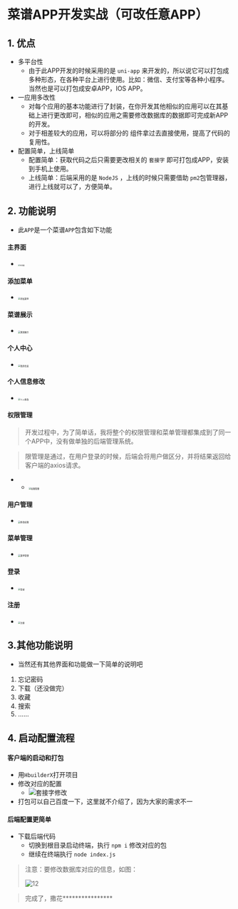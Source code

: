 # 菜谱APP开发实战（可改任意APP）

## 1. 优点

+ 多平台性	
  + 由于此APP开发的时候采用的是 `uni-app` 来开发的，所以说它可以打包成多种形态，在各种平台上进行使用。比如：微信、支付宝等各种小程序。当然也是可以打包成安卓APP，IOS APP。
+ 一应用多改性
  + 对每个应用的基本功能进行了封装，在你开发其他相似的应用可以在其基础上进行更改即可，相似的应用之需要修改数据库的数据即可完成新APP的开发。
  + 对于相差较大的应用，可以将部分的 组件拿过去直接使用，提高了代码的复用性。
+ 配置简单，上线简单
  + 配置简单：获取代码之后只需要更改相关的 `套接字` 即可打包成APP，安装到手机上使用。
  + 上线简单：后端采用的是 `NodeJS` ，上线的时候只需要借助 `pm2`包管理器，进行上线就可以了，方便简单。

## 2. 功能说明

+ 此`APP`是一个菜谱`APP`包含如下功能

<!-- tabs:start -->
#### **主界面**
  + <img src="./src/8.jpg" alt="主界面" style="zoom: 25%;" />
#### **添加菜单**
  + <img src="./src/9.jpg" alt="添加菜单" style="zoom:33%;" />
#### **菜谱展示**
  + <img src="./src/10.jpg" alt="菜谱展示" style="zoom:33%;" />

#### **个人中心**

+ <img src="./src/3.jpg" alt="我的信息" style="zoom:33%;" />

#### **个人信息修改**

+ <img src="./src/4.jpg" alt="个人修改" style="zoom:33%;" />

#### **权限管理**

> 开发过程中，为了简单话，我将整个的权限管理和菜单管理都集成到了同一个APP中，没有做单独的后端管理系统。

> 限管理是通过，在用户登录的时候，后端会将用户做区分，并将结果返回给客户端的axios请求。

+ + <img src="./src/5.jpg" alt="权限管理" style="zoom:33%;" />
  
####  **用户管理**

+ <img src="./src/6.jpg" alt="修改权限" style="zoom:33%;" />
#### **菜单管理**

  + <img src="./src/7.jpg" alt="菜单管理" style="zoom:33%;" />
#### **登录**

+ <img src="./src/1.jpg" alt="登录" style="zoom:33%;" />

#### **注册**

+ <img src="./src/2.jpg" alt="注册" style="zoom:33%;" />
<!-- tabs:end -->
## 3.其他功能说明

+  当然还有其他界面和功能做一下简单的说明吧
  1. 忘记密码
  2. 下载（还没做完）
  3. 收藏
  4. 搜索
  5. ……

## 4. 启动配置流程
<!-- tabs:start -->
#### **客户端的启动和打包**

+ 用`HbuilderX`打开项目
+ 修改对应的配置
  + ![套接字修改 ](./src/11.png)
+ 打包可以自己百度一下，这里就不介绍了，因为大家的需求不一

#### **后端配置更简单**

+ 下载后端代码
  + 切换到根目录启动终端，执行 `npm i` 修改对应的包
  + 继续在终端执行 `node index.js`

> 注意：要修改数据库对应的信息，如图：
>
> ![12](./src/12.png)

 <!-- tabs:end -->

> 完成了，撒花\****************	